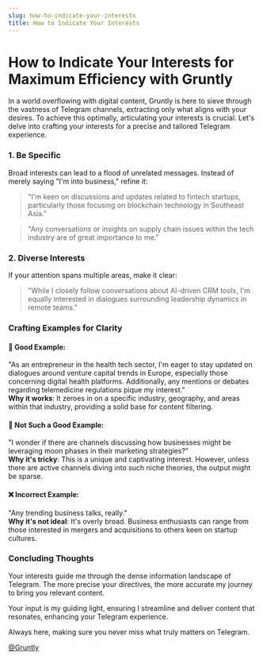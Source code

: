 ```yaml
---
slug: how-to-indicate-your-interests
title: How to Indicate Your Interests
---
```

# How to Indicate Your Interests for Maximum Efficiency with Gruntly

In a world overflowing with digital content, Gruntly is here to sieve through the vastness of Telegram channels, extracting only what aligns with your desires. To achieve this optimally, articulating your interests is crucial. Let's delve into crafting your interests for a precise and tailored Telegram experience.
<!--truncate-->
### 1. Be Specific
Broad interests can lead to a flood of unrelated messages. Instead of merely saying "I'm into business," refine it:

> "I'm keen on discussions and updates related to fintech startups, particularly those focusing on blockchain technology in Southeast Asia."

> "Any conversations or insights on supply chain issues within the tech industry are of great importance to me."

### 2. Diverse Interests
If your attention spans multiple areas, make it clear:

> "While I closely follow conversations about AI-driven CRM tools, I'm equally interested in dialogues surrounding leadership dynamics in remote teams."

### Crafting Examples for Clarity
#### 🌠 Good Example:
"As an entrepreneur in the health tech sector, I'm eager to stay updated on dialogues around venture capital trends in Europe, especially those concerning digital health platforms. Additionally, any mentions or debates regarding telemedicine regulations pique my interest."  
**Why it works**: It zeroes in on a specific industry, geography, and areas within that industry, providing a solid base for content filtering.

#### 🤔 Not Such a Good Example:
"I wonder if there are channels discussing how businesses might be leveraging moon phases in their marketing strategies?"  
**Why it's tricky**: This is a unique and captivating interest. However, unless there are active channels diving into such niche theories, the output might be sparse.

#### ❌ Incorrect Example:
"Any trending business talks, really."  
**Why it's not ideal**: It's overly broad. Business enthusiasts can range from those interested in mergers and acquisitions to others keen on startup cultures.

### Concluding Thoughts
Your interests guide me through the dense information landscape of Telegram. The more precise your directives, the more accurate my journey to bring you relevant content. 

Your input is my guiding light, ensuring I streamline and deliver content that resonates, enhancing your Telegram experience.

Always here, making sure you never miss what truly matters on Telegram.  

[@Gruntly](https://t.me/GruntlyBot)
